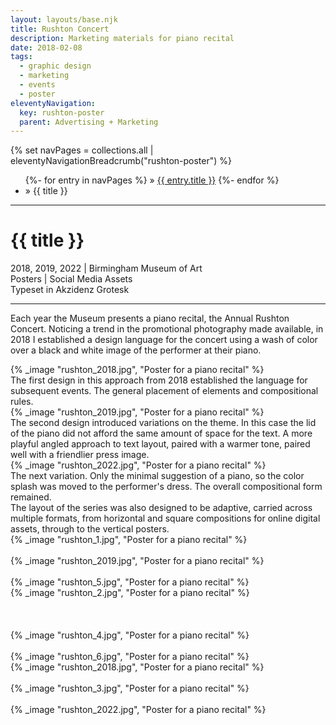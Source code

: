 ```yaml
---
layout: layouts/base.njk
title: Rushton Concert
description: Marketing materials for piano recital
date: 2018-02-08
tags:
  - graphic design
  - marketing
  - events
  - poster
eleventyNavigation:
  key: rushton-poster
  parent: Advertising + Marketing
---
```


<div class="container">
	<div class="row">
		<div class="col">
			{% set navPages = collections.all | eleventyNavigationBreadcrumb("rushton-poster") %}
			<ul class="post-metadata">
			{%- for entry in navPages %}
				<li{% if entry.url == page.url %} class="active-breadcrumb"{% endif %}>
    			 » <a href="{{ entry.url }}">{{ entry.title }}</a>
  				</li>
			{%- endfor %}
				<li><active-breadcrumb>» {{ title }}</active-breadcrumb></li>
			</ul>
		</div>
	</div>
  <hr>
  <div class="row"></div>
	<div class="row">
		<div class="col">
			<h1>{{ title }}</h1>
			<figcaption>2018, 2019, 2022 | Birmingham Museum of Art</figcaption>
            <figcaption>Posters | Social Media Assets</br>Typeset in Akzidenz Grotesk</figcaption>
            <hr>
			<p>Each year the Museum presents a piano recital, the Annual Rushton Concert. Noticing a trend in the promotional photography made available, in 2018 I established a design language for the concert using a wash of color over a black and white image of the performer at their piano.</P>
		</div>
        <div class="col-12 col-12-md col-1-lg"></div>
        <div class="col">
			{% _image "rushton_2018.jpg", "Poster for a piano recital" %}
			<figcaption>The first design in this approach from 2018 established the language for subsequent events. The general placement of elements and compositional rules.</figcaption>
		</div>
	</div>
	<div class="row">
		<div class="col-12 col-12-md col-1-lg"></div>
        <div class="col">
			{% _image "rushton_2019.jpg", "Poster for a piano recital" %}
			<figcaption>The second design introduced variations on the theme. In this case the lid of the piano did not afford the same amount of space for the text. A more playful angled approach to text layout, paired with a warmer tone, paired well with a friendlier press image.</figcaption>
		</div>
		<div class="col">
			{% _image "rushton_2022.jpg", "Poster for a piano recital" %}
			<figcaption>The next variation. Only the minimal suggestion of a piano, so the color splash was moved to the performer's dress. The overall compositional form remained.</figcaption>
		</div>
	</div>
	<div class="row">
		<div class="col-12 col-12-md col-1-lg"></div>
        <div class="col">
			<figcaption>The layout of the series was also designed to be adaptive, carried across multiple formats, from horizontal and square compositions for online digital assets, through to the vertical posters.</figcaption>		
		</div>
	</div>
	<div class="row">
		<div class="col-12 col-12-md col-1-lg"></div>
        <div class="col">
			{% _image "rushton_1.jpg", "Poster for a piano recital" %}
			</br></br>
			{% _image "rushton_2019.jpg", "Poster for a piano recital" %}
			</br></br>
			{% _image "rushton_5.jpg", "Poster for a piano recital" %}
		</div>
		<div class="col">
			{% _image "rushton_2.jpg", "Poster for a piano recital" %}
			</br></br></br></br>
			{% _image "rushton_4.jpg", "Poster for a piano recital" %}
			</br></br>
			{% _image "rushton_6.jpg", "Poster for a piano recital" %}
		</div>
		<div class="col">
			{% _image "rushton_2018.jpg", "Poster for a piano recital" %}
			</br></br>
			{% _image "rushton_3.jpg", "Poster for a piano recital" %}
			</br></br>
			{% _image "rushton_2022.jpg", "Poster for a piano recital" %}
		</div>
	</div>
</div>